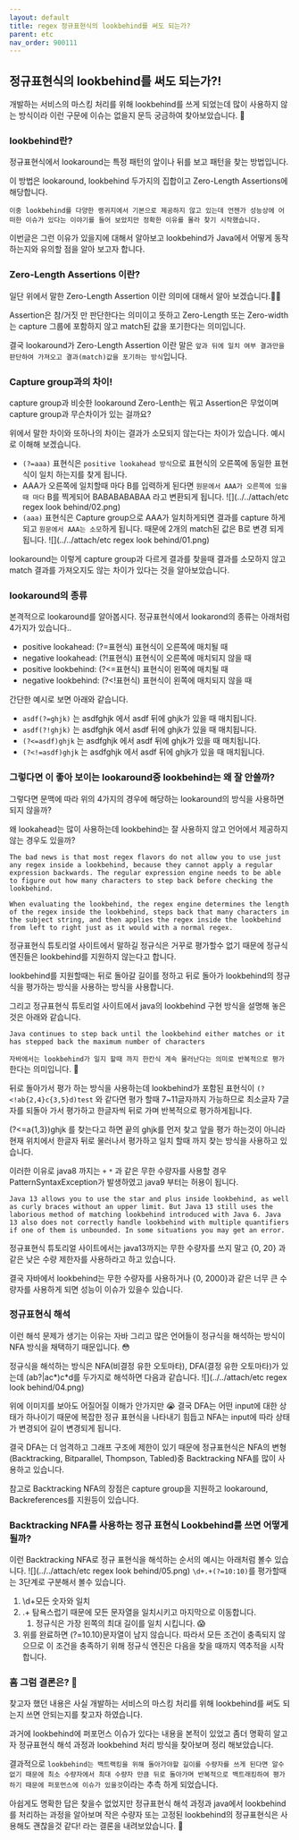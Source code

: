 ```yaml
---
layout: default
title: regex 정규표현식의 lookbehind를 써도 되는가?
parent: etc
nav_order: 900111
---
```


## 정규표현식의 lookbehind를 써도 되는가?!
개발하는 서비스의 마스킹 처리를 위해 lookbehind를 쓰게 되었는데 많이 사용하지 않는 방식이라 이런 구문에 이슈는 없을지 문득 궁금하여 찾아보았습니다.
🧐

### lookbehind란?

정규표현식에서 lookaround는 특정 패턴의 앞이나 뒤를 보고 패턴을 찾는 방법입니다.

이 방법은 lookaround, lookbehind 두가지의 집합이고 Zero-Length Assertions에 해당합니다.

`이중 lookbehind를 다양한 랭귀지에서 기본으로 제공하지 않고 있는데 언젠가 성능상에 어떠한 이슈가 있다는 이야기를 들어 보았지만 정확한 이유를 몰라 찾기 시작했습니다.
`

이번글은 그런 이유가 있을지에 대해서 알아보고 lookbehind가 Java에서 어떻게 동작하는지와 유의할 점을 알아 보고자 합니다.

### Zero-Length Assertions 이란?
일단 위에서 말한 Zero-Length Assertion 이란 의미에 대해서 알아 보겠습니다.🙈🙉

Assertion은 참/거짓 만 판단한다는 의미이고 뜻하고 Zero-Length 또는 Zero-width는 capture 그룹에 포함하지 않고 match된 값을 포기한다는 의미입니다.

결국 lookaround가 Zero-Length Assertion 이란 말은 `앞과 뒤에 일치 여부 결과만을 판단하여 가져오고 결과(match)값을 포기하는 방식`입니다.


### Capture group과의 차이!
capture group과 비슷한 lookaround Zero-Lenth는 뭐고 Assertion은 무었이며 capture group과 무슨차이가 있는 걸까요?

위에서 말한 차이와 또하나의 차이는 결과가 소모되지 않는다는 차이가 있습니다. 예시로 이해해 보겠습니다.
* `(?=aaa)` 표현식은 `positive lookahead 방식`으로 표현식의 오른쪽에 동일한 표현식이 일치 하는지를 찾게 됩니다. 
* AAA가 오른쪽에 일치할때 마다 B를 입력하게 된다면 `원문에서 AAA가 오른쪽에 있을때 마다` B를 찍게되어 BABABABABAA 라고 변환되게 됩니다.
  ![](../../attach/etc regex look behind/02.png)
* `(aaa)` 표현식은 Capture group으로 AAA가 일치하게되면 결과를 capture 하게 되고 `원문에서 AAA는 소모`하게 됩니다. 때문에 2개의 match된 값은 B로 변경 되게 됩니다.
  ![](../../attach/etc regex look behind/01.png)

lookaround는 이렇게 capture group과 다르게 결과를 찾을때 결과를 소모하지 않고 match 결과를 가져오지도 않는 차이가 있다는 것을 알아보았습니다.

### lookaround의 종류
본격적으로 lookaround를 알아봅시다. 정규표현식에서 lookarond의 종류는 아래처럼 4가지가 있습니다..
* positive lookahead: (?=표현식) 표현식이 오른쪽에 매치될 때
* negative lookahead: (?!표현식) 표현식이 오른쪽에 매치되지 않을 때
* positive lookbehind: (?<=표현식) 표현식이 왼쪽에 매치될 때
* negative lookbehind: (?<!표현식) 표현식이 왼쪽에 매치되지 않을 때

간단한 예시로 보면 아래와 같습니다.
* `asdf(?=ghjk)` 는 asdfghjk 에서 asdf 뒤에 ghjk가 있을 때 매치됩니다.
* `asdf(?!ghjk)` 는 asdfghjk 에서 asdf 뒤에 ghjk가 있을 때 매치됩니다.
* `(?<=asdf)ghjk` 는 asdfghjk 에서 asdf 뒤에 ghjk가 있을 때 매치됩니다.
* `(?<!=asdf)ghjk` 는 asdfghjk 에서 asdf 뒤에 ghjk가 있을 때 매치됩니다.


### 그렇다면 이 좋아 보이는 lookaround중 lookbehind는 왜 잘 안쓸까?
그렇다면 문맥에 따라 위의 4가지의 경우에 해당하는 lookaround의 방식을 사용하면 되지 않을까?

왜 lookahead는 많이 사용하는데 lookbehind는 잘 사용하지 않고 언어에서 제공하지 않는 경우도 있을까?

`The bad news is that most regex flavors do not allow you to use just any regex inside a lookbehind, because they cannot apply a regular expression backwards. The regular expression engine needs to be able to figure out how many characters to step back before checking the lookbehind.`

`When evaluating the lookbehind, the regex engine determines the length of the regex inside the lookbehind, steps back that many characters in the subject string, and then applies the regex inside the lookbehind from left to right just as it would with a normal regex.`

정규표현식 튜토리얼 사이트에서 말하길 정규식은 거꾸로 평가할수 없기 때문에 정규식엔진들은 lookbehind를 지원하지 않는다고 합니다.

lookbehind를 지원할때는 뒤로 돌아갈 길이를 정하고 뒤로 돌아가 lookbehind의 정규식을 평가하는 방식을 사용하는 방식을 사용합니다.

그리고 정규표현식 튜토리얼 사이트에서 java의 lookbehind 구현 방식을 설명해 놓은것은 아래와 같습니다.

`Java continues to step back until the lookbehind either matches or it has stepped back the maximum number of characters`

`자바에서는 lookbehind가 일지 할때 까지 한칸식 계속 물러난다는 의미로 반복적으로 평가`한다는 의미입니다. 🤩 

뒤로 돌아가서 평가 하는 방식을 사용하는데 lookbehind가 포함된 표현식이 `(?<!ab{2,4}c{3,5}d)test` 와 같다면 평가 할때 7~11글자까지 가능하므로 최소글자 7글자를 되돌아 가서 평가하고 한글자씩 뒤로 가며 반복적으로 평가하게됩니다.

(?<=a{1,3})ghjk 를 찾는다고 하면 끝의 ghjk를 먼저 찾고 앞을 평가 하는것이 아니라 현재 위치에서 한글자 뒤로 물러나서 평가하고 일치 할때 까지 찾는 방식을 사용하고 있습니다.

이러한 이유로 java8 까지는 `+` `*` 과 같은 무한 수량자를 사용할 경우 PatternSyntaxException가 발생하였고 java9 부터는 허용이 됩니다.

`Java 13 allows you to use the star and plus inside lookbehind, as well as curly braces without an upper limit. But Java 13 still uses the laborious method of matching lookbehind introduced with Java 6. Java 13 also does not correctly handle lookbehind with multiple quantifiers if one of them is unbounded. In some situations you may get an error.`

정규표현식 튜토리얼 사이트에서는 java13까지는 무한 수량자를 쓰지 말고 {0, 20} 과 같은 낮은 수량 제한자를 사용하라고 하고 있습니다.

결국 자바에서 lookbehind는 무한 수량자를 사용하거나 {0, 2000}과 같은 너무 큰 수량자를 사용하게 되면 성능이 이슈가 있을수 있습니다.

### 정규표현식 해석
이런 해석 문제가 생기는 이유는 자바 그리고 많은 언어들이 정규식을 해석하는 방식이 NFA 방식을 채택하기 때문입니다. 😳

정규식을 해석하는 방식은 NFA(비결정 유한 오토마타), DFA(결정 유한 오토마타)가 있는데 (ab?|ac*)c*d를 두가지로 해석하면 다음과 같습니다.
![](../../attach/etc regex look behind/04.png)

위에 이미지를 보아도 어질어질 이해가 안가지만 😭 결국 DFA는 어떤 input에 대한 상태가 하나이기 때문에 복잡한 정규 표현식을 나타내기 힘듭고 NFA는 input에 따라 상태가 변경되어 길이 변경되게 됩니다.

결국 DFA는 더 엄격하고 그래프 구조에 제한이 있기 때문에 정규표현식은 NFA의 변형(Backtracking, Bitparallel, Thompson, Tabled)중 Backtracking NFA를 많이 사용하고 있습니다.

참고로 Backtracking NFA의 장점은 capture group을 지원하고 lookaround, Backreferences를 지원등이 있습니다.

### Backtracking NFA를 사용하는 정규 표현식 Lookbehind를 쓰면 어떻게 될까? 
이런 Backtracking NFA로 정규 표현식을 해석하는 순서의 예시는 아래처럼 볼수 있습니다.
![](../../attach/etc regex look behind/05.png)
`\d+.+(?=10:10)`를 평가할때는 3단계로 구분해서 볼수 있습니다.
1. \d+모든 숫자와 일치
2. .+ 탐욕스럽기 때문에 모든 문자열을 일치시키고 마지막으로 이동합니다.
   1. 정규식은 가장 왼쪽의 최대 길이를 일치 시킵니다. 😱
3. 위를 완료하면 (?=10.10)문자열이 남지 않습니다. 따라서 모든 조건이 충족되지 않으므로 이 조건을 충족하기 위해 정규식 엔진은 다음을 찾을 때까지 역추적을 시작합니다.

### 흠 그럼 결론은? 🧐
찾고자 했던 내용은 사실 개발하는 서비스의 마스킹 처리를 위해 lookbehind를 써도 되는지 쓰면 안되는지를 찾고자 하였습니다.

과거에 lookbehind에 퍼포먼스 이슈가 있다는 내용을 본적이 있었고 좀더 명확히 알고자 정규표현식 해석 과정과 lookbehind 처리 방식을 찾아보며 정리 해보았습니다.

결과적으로 `lookbehind는 백트랙킹을 위해 돌아가야할 길이를 수량자를 쓰게 된다면 알수 없기 때문에 최소 수량자에서 최대 수량자 만큼 뒤로 돌아가며 반복적으로 백트래킹하여 평가하기 때문에 퍼포먼스에 이슈가 있을것`이라는 추측 하게 되었습니다.

아쉽게도 명확한 답은 찾을수 없었지만 정규표현식 해석 과정과 java에서 lookbehind를 처리하는 과정을 알아보며 작은 수량자 또는 고정된 lookbehind의 정규표현식은 사용해도 괜찮을것 같다! 라는 결론을 내려보았습니다.
🤪

